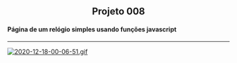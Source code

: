 <h2 align="center">Projeto 008</h2>

<h4>Página de um relógio simples usando funções javascript</h4>

___

[![2020-12-18-00-06-51.gif](https://i.postimg.cc/8PLLt12w/2020-12-18-00-06-51.gif)](https://postimg.cc/2V8q5f8B)